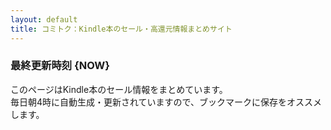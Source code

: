 ```yaml
---
layout: default
title: コミトク：Kindle本のセール・高還元情報まとめサイト
---
```


### 最終更新時刻 **{NOW}**

このページはKindle本のセール情報をまとめています。  
毎日朝4時に自動生成・更新されていますので、ブックマークに保存をオススメします。
